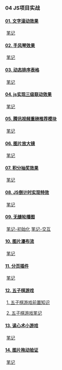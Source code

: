 ### 04 JS项目实战

#### [01. 文字滚动效果](https://www.youtube.com/watch?v=_61DPQlKCZ0&list=PLRxJGZOBxjTNIhex5oh44bl9QH2R7AuXl&index=62)

​	 [笔记](01.%20文字滚动效果/源码/index.html)

#### 	[02. 手风琴效果](https://www.youtube.com/watch?v=4FSW9-8imHc&list=PLRxJGZOBxjTNIhex5oh44bl9QH2R7AuXl&index=64)

​	[笔记](02.%20手风琴效果/笔记.md)

#### 	[03. 动态排序表格](https://www.youtube.com/watch?v=sHSZCByedcI)

​	[笔记](03.%20动态排序表格/index.html)

#### 	[04. js实现三级联动效果](https://www.youtube.com/watch?v=SO3j6eYbnoU&list=PLRxJGZOBxjTNIhex5oh44bl9QH2R7AuXl&index=65)

​	[笔记](04.%20js实现三级联动效果/源码/index.html)

#### 	[05. 腾讯视频重磅推荐模块](https://www.youtube.com/watch?v=SDpnsUGkc5s&list=PLRxJGZOBxjTNIhex5oh44bl9QH2R7AuXl&index=67)

​	[笔记](05.%20腾讯视频重磅推荐模块/源码/index.html)

#### 	[06. 图片放大镜](https://www.youtube.com/watch?v=Z-d2AllMpdk&list=PLRxJGZOBxjTNIhex5oh44bl9QH2R7AuXl&index=69)

​	[笔记](06.%20图片放大镜/源码/index.html)

#### 	[07. 积分抽奖效果](https://www.youtube.com/watch?v=b13uvWv0lAs&list=PLRxJGZOBxjTNIhex5oh44bl9QH2R7AuXl&index=70)

​	[笔记](07.%20积分抽奖效果/%20源码/index.html)

#### 	[08. JS倒计时实现特效](https://www.youtube.com/watch?v=sHSZCByedcI)

​	[笔记](08.%20JS倒计时实现特效/源码/index.html)

#### 	[09. 无缝轮播图](https://www.youtube.com/watch?v=VaGB0_zhev0&list=PLRxJGZOBxjTNIhex5oh44bl9QH2R7AuXl&index=72)

​	[笔记-初始化](09.%20无缝轮播图/JS逻辑示意图-初始化.png)
 [笔记-交互](09.%20无缝轮播图/JS逻辑示意图-交互.png)

#### 	[10. 图片瀑布流](https://www.youtube.com/watch?v=Nh9ISNDpp3s&list=PLRxJGZOBxjTNIhex5oh44bl9QH2R7AuXl&index=74)

​	[笔记](10.%20图片瀑布流/课件/瀑布流.md)

#### 	[11. 分页插件](https://www.youtube.com/watch?v=Wb3iA7ZFPjc&list=PLRxJGZOBxjTNIhex5oh44bl9QH2R7AuXl&index=76)

​	[笔记](11.%20分页插件/课件/分页.md)

#### 	[12. 五子棋游戏](https://www.youtube.com/watch?v=kyjkvWBu4mI&list=PLRxJGZOBxjTNIhex5oh44bl9QH2R7AuXl&index=78)

​	[1. 五子棋游戏前置知识](12.%20五子棋游戏/1.%20五子棋游戏前置知识.md)

​	[2. 五子棋游戏笔记](12.%20五子棋游戏/2.%20五子棋游戏笔记.md)


#### 	[13. 读心术小游戏](https://www.youtube.com/watch?v=46x1TNHln7A&list=PLRxJGZOBxjTNIhex5oh44bl9QH2R7AuXl&index=80)

​	[笔记](02.%20知识回顾-数据的表达1/课件.md)

#### 	[14. 图片拖动验证](https://www.youtube.com/watch?v=yHH_E4ZzXz8&list=PLRxJGZOBxjTNIhex5oh44bl9QH2R7AuXl&index=82)

​	[笔记](02.%20知识回顾-数据的表达1/课件.md)